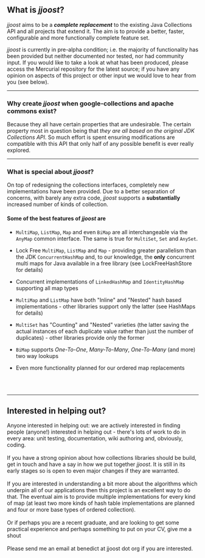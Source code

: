 ## What is _jjoost_? ##
_jjoost_ aims to be a _**complete replacement**_ to the existing Java Collections API and all projects that extend it. The aim is to provide a better, faster, configurable and more functionally complete feature set.

_jjoost_ is currently in pre-alpha condition; i.e. the majority of functionality has been provided but neither documented nor tested, nor had community input. If you would like to take a look at what has been produced, please access the Mercurial repository for the latest source; if you have any opinion on aspects of this project or other input we would love to hear from you (see below).


---

### Why create _jjoost_ when google-collections and apache commons exist? ###
Because they all have certain properties that are undesirable. The certain property most in question being that _they are all based on the original JDK Collections API_. So much effort is spent ensuring modifications are compatible with this API that only half of any possible benefit is ever really explored.

---

### What is special about _jjoost_? ###

On top of redesigning the collections interfaces, completely new implementations have been provided. Due to a better separation of concerns, with barely any extra code, _jjoost_ supports a **substantially** increased number of kinds of collection.

#### Some of the best features of _jjoost_ are ####

  * `MultiMap`, `ListMap`, `Map` and even `BiMap` are all interchangeable via the `AnyMap` common interface. The same is true for `MultiSet`, `Set` and `AnySet`.

  * Lock Free `MultiMap`, `ListMap` and `Map` - providing greater parallelism than the JDK `ConcurrentHashMap` and, to our knowledge, the **only** concurrent multi maps for Java available in a free library (see LockFreeHashStore for details)

  * Concurrent implementations of `LinkedHashMap` and `IdentityHashMap` supporting all map types

  * `MultiMap` and `ListMap` have both "Inline" and "Nested" hash based implementations - other libraries support only the latter (see HashMaps for details)

  * `MultiSet` has "Counting" and "Nested" varieties (the latter saving the actual instances of each duplicate value rather than just the number of duplicates) - other libraries provide only the former

  * `BiMap` supports _One-To-One_, _Many-To-Many_, _One-To-Many_ (and more) two way lookups

  * Even more functionality planned for our ordered map replacements

<br>
<br>
<hr />
<h2>Interested in helping out?</h2>
Anyone interested in helping out: we are actively interested in finding people (anyone!) interested in helping out - there's lots of work to do in every area: unit testing, documentation, wiki authoring and, obviously, coding.<br>
<br>
If you have a strong opinion about how collections libraries should be build, get in touch and have a say in how we put together <i>jjoost</i>. It is still in its early stages so is open to even major changes if they are warranted.<br>
<br>
If you are interested in understanding a bit more about the algorithms which underpin all of our applications then this project is an excellent way to do that. The eventual aim is to provide multiple implementations for every kind of map (at least two more kinds of hash table implementations are planned and four or more base types of ordered collection).<br>
<br>
Or if perhaps you are a recent graduate, and are looking to get some practical experience and perhaps something to put on your CV, give me a shout<br>
<br>
Please send me an email at benedict at jjoost dot org if you are interested.